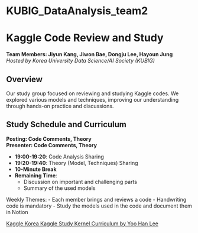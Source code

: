 # KUBIG_DataAnalysis_team2

# Kaggle Code Review and Study

**Team Members: Jiyun Kang, Jiwon Bae, Dongju Lee, Hayoun Jung**  
*Hosted by Korea University Data Science/AI Society (KUBIG)*

## Overview

Our study group focused on reviewing and studying Kaggle codes. We explored various models and techniques, improving our understanding through hands-on practice and discussions.

## Study Schedule and Curriculum

**Posting: Code Comments, Theory**  
**Presenter: Code Comments, Theory**

- **19:00-19:20**: Code Analysis Sharing
- **19:20-19:40**: Theory (Model, Techniques) Sharing
- **10-Minute Break**
- **Remaining Time**:
  - Discussion on important and challenging parts
  - Summary of the used models

Weekly Themes:
    - Each member brings and reviews a code
    - Handwriting code is mandatory
    - Study the models used in the code and document them in Notion

[Kaggle Korea Kaggle Study Kernel Curriculum by Yoo Han Lee](https://kaggle-kr.tistory.com/32)
